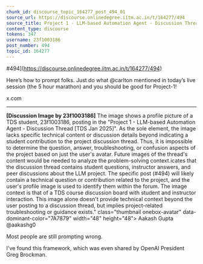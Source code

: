 ```yaml
---
chunk_id: discourse_topic_164277_post_494_01
source_url: https://discourse.onlinedegree.iitm.ac.in/t/164277/494
source_title: Project 1 - LLM-based Automation Agent - Discussion Thread [TDS Jan 2025]
content_type: discourse
tokens: 347
username: 23f1003186
post_number: 494
topic_id: 164277
---
```


 #494](https://discourse.onlinedegree.iitm.ac.in/t/164277/494)

Here’s how to prompt folks. Just do what @carlton mentioned in today’s live session (the 5 hour marathon) and you should be good for Project-1!

x.com

---

**[Discussion Image by 23f1003186]** The image shows a profile picture of a TDS student, 23f1003186, posting in the "Project 1 - LLM-based Automation Agent - Discussion Thread [TDS Jan 2025]". As the sole element, the image lacks specific technical content or discussion details beyond indicating a student contribution to the project discussion thread. Thus, it is impossible to determine the question, answer, troubleshooting, or confusion aspects of the project based on just the user's avatar. Future images of the thread's content would be needed to analyze the problem-solving context.icates that the discussion thread contains student questions, instructor answers, and peer discussions about the LLM project. The specific post (#494) will likely contain a technical question or contribution related to the project, and the user's profile image is used to identify them within the forum. The image context is that of a TDS course discussion board with student and instructor interaction. This image alone doesn't provide technical context beyond the user posting to a discussion thread, but implies project-related troubleshooting or guidance exists." class="thumbnail onebox-avatar" data-dominant-color="7A7879" width="48" height="48">
Aakash Gupta
@aakashg0

Most people are still prompting wrong.

I've found this framework, which was even shared by OpenAI President Greg Brockman.

